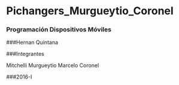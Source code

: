 # Pichangers_Murgueytio_Coronel

### Programación Dispositivos Móviles

###Hernan Quintana

###Integrantes

  Mitchelli Murgueytio
  Marcelo Coronel
  
  
###2016-I  
  



